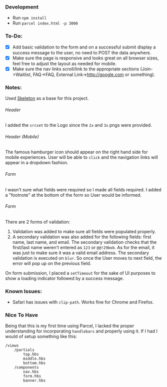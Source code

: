 ### Development
- Run `npm install`
- Run `parcel index.html -p 3000`

### To-Do:
- [x] Add basic validation to the form and on a successful submit display a success message to the user, no need to POST the data anywhere.
- [x] Make sure the page is responsive and looks great on all browser sizes, feel free to adjust the layout as needed for mobile.
- [x] Make sure the nav links scroll/link to the appropriate sections (Join->Waitlist, FAQ->FAQ, External Link->http://google.com or something).

### Notes:
Used [Skeleton](http://getskeleton.com/) as a base for this project.

###### Header
I added the `srcset` to the Logo since the `2x` and `3x` pngs were provided. 

###### Header (Mobile)
The famous hamburger icon should appear on the right hand side for mobile experiences. User will be able to `click` and the navigation links will appear in a dropdown fashion.

###### Form
I wasn't sure what fields were required so I made all fields required. I added a "footnote" at the bottom of the form so User would be informed.

###### Form
There are 2 forms of validation:
 1. Validation was added to make sure all fields were populated properly. 
 2. A secondary validation was also added for the following fields: first name, last name, and email. The secondary validation checks that the first/last name weren't entered as `123` or `@@!29bob`. As for the email, it was just to make sure it was a valid email address. The secondary validation is executed on `blur`. So once the User moves to next field, the error will pop up on the previous field.

On form submission, I placed a `setTimeout` for the sake of UI purposes to show a loading indicator followed by a success message.

### Known Issues:
 - Safari has issues with `clip-path`. Works fine for Chrome and Firefox. 

### Nice To Have
Being that this is my first time using Parcel, I lacked the proper understanding for incorporating `handlebars` and properly using it. If I had I would of setup something like this:

```
/views
    /partials
        top.hbs
        middle.hbs
        bottom.hbs
    /components
        nav.hbs
        form.hbs
        banner.hbs
```
